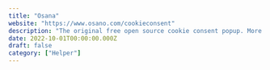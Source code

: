 ```yaml
---
title: "Osana"
website: "https://www.osano.com/cookieconsent"
description: "The original free open source cookie consent popup. More than 100 Billion cookie consents served since 2016."
date: 2022-10-01T00:00:00.000Z
draft: false
category: ["Helper"]
---
```

